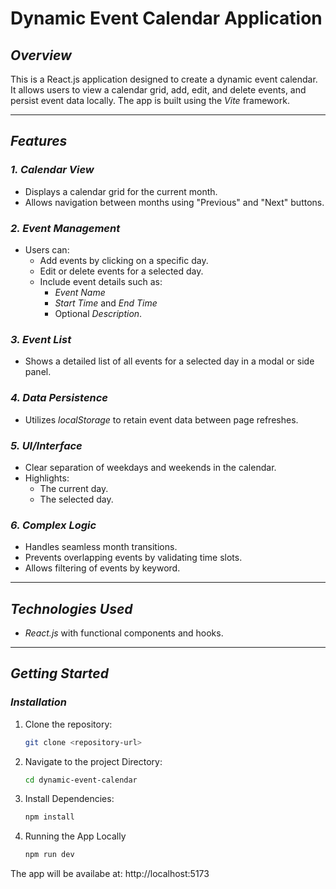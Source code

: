 # Dynamic Event Calendar Application

## *Overview*
This is a React.js application designed to create a dynamic event calendar. It allows users to view a calendar grid, add, edit, and delete events, and persist event data locally. The app is built using the *Vite* framework.

---

## *Features*

### *1. Calendar View*
- Displays a calendar grid for the current month.
- Allows navigation between months using "Previous" and "Next" buttons.

### *2. Event Management*
- Users can:
  - Add events by clicking on a specific day.
  - Edit or delete events for a selected day.
  - Include event details such as:
    - *Event Name*
    - *Start Time* and *End Time*
    - Optional *Description*.

### *3. Event List*
- Shows a detailed list of all events for a selected day in a modal or side panel.

### *4. Data Persistence*
- Utilizes *localStorage* to retain event data between page refreshes.

### *5. UI/Interface*
- Clear separation of weekdays and weekends in the calendar.
- Highlights:
  - The current day.
  - The selected day.

### *6. Complex Logic*
- Handles seamless month transitions.
- Prevents overlapping events by validating time slots.
- Allows filtering of events by keyword.

---

## *Technologies Used*
- *React.js* with functional components and hooks.

---

## *Getting Started*

### *Installation*
1. Clone the repository:
   ```bash
   git clone <repository-url>
2. Navigate to the project Directory:
   ```bash
   cd dynamic-event-calendar
3. Install Dependencies:
   ```bash
   npm install
4. Running the App Locally
   ```bash
   npm run dev
The app will be availabe at: http://localhost:5173

